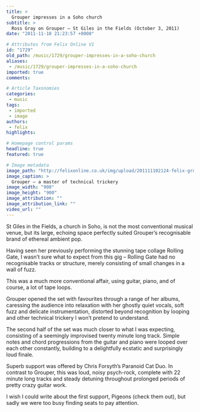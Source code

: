 ```yaml
---
title: >
  Grouper impresses in a Soho church
subtitle: >
  Ross Gray on Grouper – St Giles in the Fields (October 3, 2011)
date: "2011-11-10 21:23:57 +0000"

# Attributes from Felix Online V1
id: "1729"
old_path: /music/1729/grouper-impresses-in-a-soho-church
aliases:
 - /music/1729/grouper-impresses-in-a-soho-church
imported: true
comments:

# Article Taxonomies
categories:
 - music
tags:
 - imported
 - image
authors:
 - felix
highlights:

# Homepage control params
headline: true
featured: true

# Image metadata
image_path: "http://felixonline.co.uk/img/upload/201111102124-felix-grouper.jpg"
image_caption: >
  Grouper – a master of technical trickery
image_width: "900"
image_height: "900"
image_attribution: ""
image_attribution_link: ""
video_url: ""
---
```


St Giles in the Fields, a church in Soho, is not the most conventional musical venue, but its large, echoing space perfectly suited Grouper’s recognisable brand of ethereal ambient pop.

Having seen her previously performing the stunning tape collage Rolling Gate, I wasn’t sure what to expect from this gig – Rolling Gate had no recognisable tracks or structure, merely consisting of small changes in a wall of fuzz.

This was a much more conventional affair, using guitar, piano, and of course, a lot of tape loops.

Grouper opened the set with favourites through a range of her albums, caressing the audience into relaxation with her ghostly quiet vocals, soft fuzz and delicate instrumentation, distorted beyond recognition by looping and other technical trickery I won’t pretend to understand.

The second half of the set was much closer to what I was expecting, consisting of a seemingly improvised twenty minute long track. Simple notes and chord progressions from the guitar and piano were looped over each other constantly, building to a delightfully ecstatic and surprisingly loud finale.

Superb support was offered by Chris Forsyth’s Paranoid Cat Duo. In contrast to Grouper, this was loud, noisy psych-rock, complete with 22 minute long tracks and steady detuning throughout prolonged periods of pretty crazy guitar work.

I wish I could write about the first support, Pigeons (check them out), but sadly we were too busy finding seats to pay attention.
